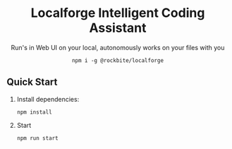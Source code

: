 <h1 align="center">Localforge Intelligent Coding Assistant</h1>
<p align="center">Run's in Web UI on your local, autonomously works on your files with you</p>

<p align="center"><code>npm i -g @rockbite/localforge</code></p>




## Quick Start

1. Install dependencies:
   ```
   npm install

2. Start
   ```
   npm run start

